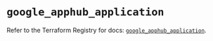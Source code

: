 # `google_apphub_application`

Refer to the Terraform Registry for docs: [`google_apphub_application`](https://registry.terraform.io/providers/hashicorp/google-beta/5.37.0/docs/resources/google_apphub_application).
